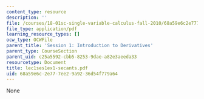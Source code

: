 ```yaml
---
content_type: resource
description: ''
file: /courses/18-01sc-single-variable-calculus-fall-2010/68a59e6c2e777ee29a9236d54f779a64_lec1ses1ex1-secants.pdf
file_type: application/pdf
learning_resource_types: []
ocw_type: OCWFile
parent_title: 'Session 1: Introduction to Derivatives'
parent_type: CourseSection
parent_uid: c25a5592-cbb5-8253-9dae-a82e3aeeda33
resourcetype: Document
title: lec1ses1ex1-secants.pdf
uid: 68a59e6c-2e77-7ee2-9a92-36d54f779a64
---
```

None

